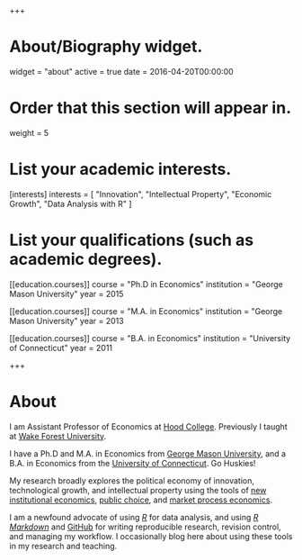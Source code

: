+++
# About/Biography widget.
widget = "about"
active = true
date = 2016-04-20T00:00:00

# Order that this section will appear in.
weight = 5

# List your academic interests.
[interests]
  interests = [
    "Innovation",
    "Intellectual Property",
    "Economic Growth",
    "Data Analysis with R"
  ]

# List your qualifications (such as academic degrees).
[[education.courses]]
  course = "Ph.D in Economics"
  institution = "George Mason University"
  year = 2015

[[education.courses]]
  course = "M.A. in Economics"
  institution = "George Mason University"
  year = 2013

[[education.courses]]
  course = "B.A. in Economics"
  institution = "University of Connecticut"
  year = 2011
 
+++

# About

I am Assistant Professor of Economics at [Hood College](https://www.hood.edu/academics/Economics-and-Management/index.html). Previously I taught at [Wake Forest University](http://college.wfu.edu/economics/).

I have a Ph.D and M.A. in Economics from [George Mason University](http://economics.gmu.edu/), and a B.A. in Economics from the [University of Connecticut](http://economics.uconn.edu/). Go Huskies!

My research broadly explores the political economy of innovation, technological growth, and intellectual property using the tools of [new institutional economics](https://en.wikipedia.org/wiki/New_institutional_economics), [public choice](https://en.wikipedia.org/wiki/Public_choice), and [market process economics](http://www.econlib.org/library/Enc/AustrianSchoolofEconomics.html).

I am a newfound advocate of using [*R*](https://www.r-project.org/) for data analysis, and using [*R Markdown*](https://rmarkdown.rstudio.com/) and [GitHub](https://github.com) for writing reproducible research, revision control, and managing my workflow. I occasionally blog here about using these tools in my research and teaching.  